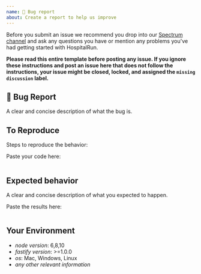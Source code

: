 ```yaml
---
name: 🐛 Bug report
about: Create a report to help us improve
---
```


Before you submit an issue we recommend you drop into our [Spectrum channel](https://spectrum.chat/hospitalrun) and ask any questions you have or mention any problems you've had getting started with HospitalRun.

**Please read this entire template before posting any issue. If you ignore these instructions
and post an issue here that does not follow the instructions, your issue might be closed,
locked, and assigned the `missing discussion` label.**

## 🐛 Bug Report

A clear and concise description of what the bug is.

## To Reproduce

Steps to reproduce the behavior:

Paste your code here:

```js
```

## Expected behavior

A clear and concise description of what you expected to happen.

Paste the results here:

```js
```

## Your Environment

- _node version_: 6,8,10
- _fastify version_: >=1.0.0
- _os_: Mac, Windows, Linux
- _any other relevant information_
